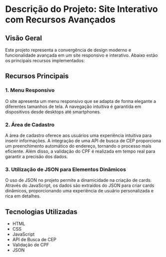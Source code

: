 # Descrição do Projeto: Site Interativo com Recursos Avançados

## Visão Geral

Este projeto representa a convergência de design moderno e funcionalidade avançada em um site responsivo e interativo. Abaixo estão os principais recursos implementados:

## Recursos Principais

### 1. Menu Responsivo

O site apresenta um menu responsivo que se adapta de forma elegante a diferentes tamanhos de tela. A navegação intuitiva é garantida em dispositivos desde desktops até smartphones.

### 2. Área de Cadastro

A área de cadastro oferece aos usuários uma experiência intuitiva para inserir informações. A integração de uma API de busca de CEP proporciona um preenchimento automático do endereço, tornando o processo mais eficiente. Além disso, a validação do CPF é realizada em tempo real para garantir a precisão dos dados.

### 3. Utilização de JSON para Elementos Dinâmicos

O uso de JSON no projeto permite a dinamicidade na criação de cards. Através do JavaScript, os dados são extraídos do JSON para criar cards dinâmicos, proporcionando uma experiência de usuário personalizada e rica em detalhes.

## Tecnologias Utilizadas

- HTML
- CSS
- JavaScript
- API de Busca de CEP
- Validação de CPF
- JSON
